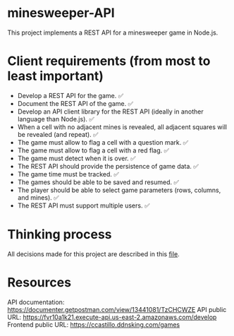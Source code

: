 # minesweeper-API

This project implements a REST API for a minesweeper game in Node.js.

# Client requirements (from most to least important)

- Develop a REST API for the game. :white_check_mark:
- Document the REST API of the game. :white_check_mark:
- Develop an API client library for the REST API (ideally in another language than Node.js). :white_check_mark:
- When a cell with no adjacent mines is revealed, all adjacent squares will be revealed (and repeat). :white_check_mark:
- The game must allow to flag a cell with a question mark. :white_check_mark:
- The game must allow to flag a cell with a red flag. :white_check_mark:
- The game must detect when it is over. :white_check_mark:
- The REST API should provide the persistence of game data. :white_check_mark:
- The game time must be tracked. :white_check_mark:
- The games should be able to be saved and resumed. :white_check_mark:
- The player should be able to select game parameters (rows, columns, and mines). :white_check_mark:
- The REST API must support multiple users. :white_check_mark:

# Thinking process

All decisions made for this project are described in this [file](thinking-process.md).

# Resources

API documentation: https://documenter.getpostman.com/view/13441081/TzCHCWZE
API public URL: https://fvr10a1k21.execute-api.us-east-2.amazonaws.com/develop
Frontend public URL: https://ccastillo.ddnsking.com/games
